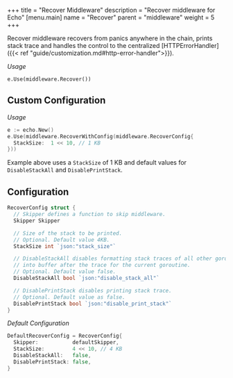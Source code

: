 +++
title = "Recover Middleware"
description = "Recover middleware for Echo"
[menu.main]
  name = "Recover"
  parent = "middleware"
  weight = 5
+++

Recover middleware recovers from panics anywhere in the chain, prints stack trace
and handles the control to the centralized
[HTTPErrorHandler]({{< ref "guide/customization.md#http-error-handler">}}).

*Usage*

`e.Use(middleware.Recover())`

## Custom Configuration

*Usage*

```go
e := echo.New()
e.Use(middleware.RecoverWithConfig(middleware.RecoverConfig{
  StackSize:  1 << 10, // 1 KB
}))
```

Example above uses a `StackSize` of 1 KB and default values for `DisableStackAll`
and `DisablePrintStack`.

## Configuration

```go
RecoverConfig struct {
  // Skipper defines a function to skip middleware.
  Skipper Skipper

  // Size of the stack to be printed.
  // Optional. Default value 4KB.
  StackSize int `json:"stack_size"`

  // DisableStackAll disables formatting stack traces of all other goroutines
  // into buffer after the trace for the current goroutine.
  // Optional. Default value false.
  DisableStackAll bool `json:"disable_stack_all"`

  // DisablePrintStack disables printing stack trace.
  // Optional. Default value as false.
  DisablePrintStack bool `json:"disable_print_stack"`
}
```

*Default Configuration*

```go
DefaultRecoverConfig = RecoverConfig{
  Skipper:           defaultSkipper,
  StackSize:         4 << 10, // 4 KB
  DisableStackAll:   false,
  DisablePrintStack: false,
}
```
